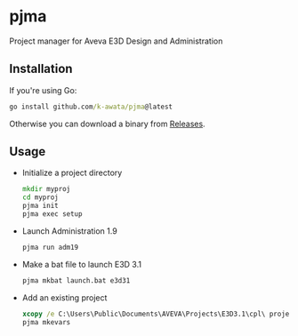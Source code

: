 # pjma

Project manager for Aveva E3D Design and Administration

## Installation

If you're using Go:

```bat
go install github.com/k-awata/pjma@latest
```

Otherwise you can download a binary from [Releases](https://github.com/k-awata/pjma/releases).

## Usage

- Initialize a project directory

  ```bat
  mkdir myproj
  cd myproj
  pjma init
  pjma exec setup
  ```

- Launch Administration 1.9

  ```bat
  pjma run adm19
  ```

- Make a bat file to launch E3D 3.1

  ```bat
  pjma mkbat launch.bat e3d31
  ```

- Add an existing project

  ```bat
  xcopy /e C:\Users\Public\Documents\AVEVA\Projects\E3D3.1\cpl\ projects\cpl\
  pjma mkevars
  ```
